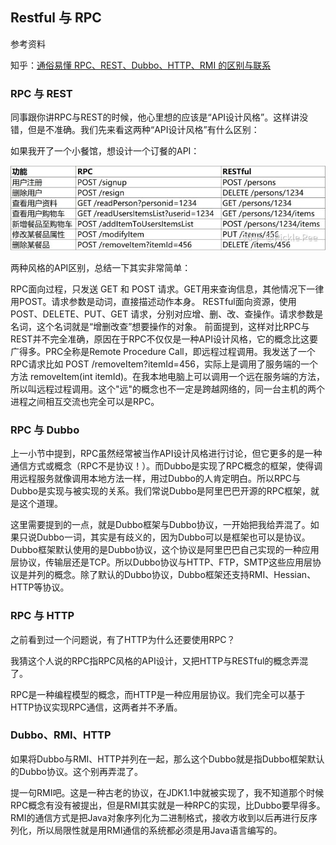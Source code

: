 ## Restful 与 RPC

参考资料

知乎：[通俗易懂 RPC、REST、Dubbo、HTTP、RMI 的区别与联系](https://zhuanlan.zhihu.com/p/66311537)

### RPC 与 REST
同事跟你讲RPC与REST的时候，他心里想的应该是“API设计风格”。这样讲没错，但是不准确。我们先来看这两种“API设计风格”有什么区别：

如果我开了一个小餐馆，想设计一个订餐的API：

![](/assets/network006_01.jpg)

两种风格的API区别，总结一下其实非常简单：

RPC面向过程，只发送 GET 和 POST 请求。GET用来查询信息，其他情况下一律用POST。请求参数是动词，直接描述动作本身。
RESTful面向资源，使用 POST、DELETE、PUT、GET 请求，分别对应增、删、改、查操作。请求参数是名词，这个名词就是“增删改查”想要操作的对象。
前面提到，这样对比RPC与REST并不完全准确，原因在于RPC不仅仅是一种API设计风格，它的概念比这要广得多。PRC全称是Remote Procedure Call，即远程过程调用。我发送了一个RPC请求比如 POST /removeItem?itemId=456，实际上是调用了服务端的一个方法 removeItem(int itemId)。在我本地电脑上可以调用一个远在服务端的方法，所以叫远程过程调用。这个"远"的概念也不一定是跨越网络的，同一台主机的两个进程之间相互交流也完全可以是RPC。

### RPC 与 Dubbo
上一小节中提到，RPC虽然经常被当作API设计风格进行讨论，但它更多的是一种通信方式或概念（RPC不是协议！）。而Dubbo是实现了RPC概念的框架，使得调用远程服务就像调用本地方法一样，用过Dubbo的人肯定明白。所以RPC与Dubbo是实现与被实现的关系。我们常说Dubbo是阿里巴巴开源的RPC框架，就是这个道理。

这里需要提到的一点，就是Dubbo框架与Dubbo协议，一开始把我给弄混了。如果只说Dubbo一词，其实是有歧义的，因为Dubbo可以是框架也可以是协议。Dubbo框架默认使用的是Dubbo协议，这个协议是阿里巴巴自己实现的一种应用层协议，传输层还是TCP。所以Dubbo协议与HTTP、FTP，SMTP这些应用层协议是并列的概念。除了默认的Dubbo协议，Dubbo框架还支持RMI、Hessian、HTTP等协议。

### RPC 与 HTTP
之前看到过一个问题说，有了HTTP为什么还要使用RPC？

我猜这个人说的RPC指RPC风格的API设计，又把HTTP与RESTful的概念弄混了。

RPC是一种编程模型的概念，而HTTP是一种应用层协议。我们完全可以基于HTTP协议实现RPC通信，这两者并不矛盾。

### Dubbo、RMI、HTTP
如果将Dubbo与RMI、HTTP并列在一起，那么这个Dubbo就是指Dubbo框架默认的Dubbo协议。这个别再弄混了。

提一句RMI吧。这是一种古老的协议，在JDK1.1中就被实现了，我不知道那个时候RPC概念有没有被提出，但是RMI其实就是一种RPC的实现，比Dubbo要早得多。RMI的通信方式是把Java对象序列化为二进制格式，接收方收到以后再进行反序列化，所以局限性就是用RMI通信的系统都必须是用Java语言编写的。